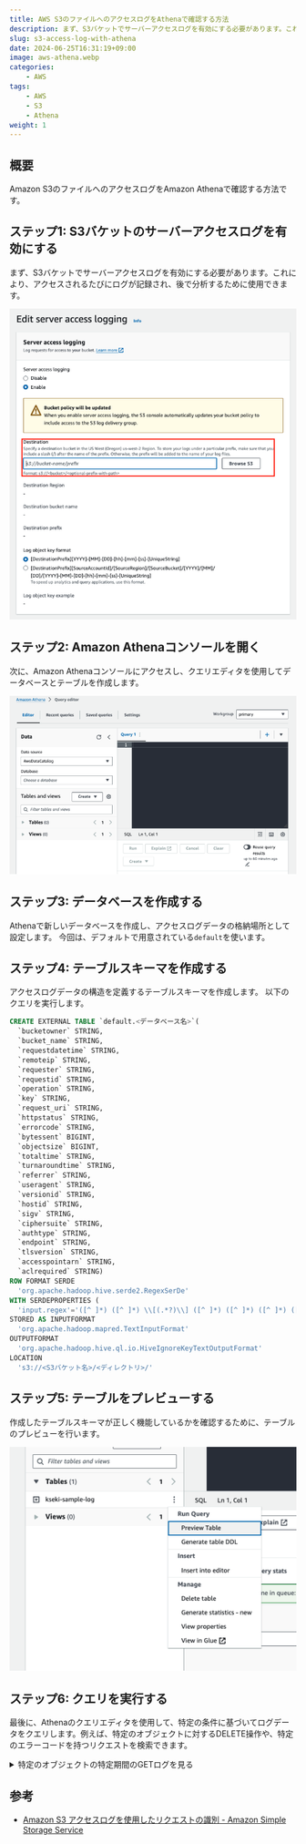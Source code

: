 ```yaml
---
title: AWS S3のファイルへのアクセスログをAthenaで確認する方法
description: まず、S3バケットでサーバーアクセスログを有効にする必要があります。これにより、アクセスされるたびにログが記録され、後で分析するために使用できます。
slug: s3-access-log-with-athena
date: 2024-06-25T16:31:19+09:00
image: aws-athena.webp
categories:
    - AWS
tags:
    - AWS
    - S3
    - Athena
weight: 1
---
```


## 概要

Amazon S3のファイルへのアクセスログをAmazon Athenaで確認する方法です。

## ステップ1: S3バケットのサーバーアクセスログを有効にする

まず、S3バケットでサーバーアクセスログを有効にする必要があります。これにより、アクセスされるたびにログが記録され、後で分析するために使用できます。

![edit s3 access log settings](athena-step1.png)

## ステップ2: Amazon Athenaコンソールを開く

次に、Amazon Athenaコンソールにアクセスし、クエリエディタを使用してデータベースとテーブルを作成します。

![athena query editor](athena-step2.png)

## ステップ3: データベースを作成する

Athenaで新しいデータベースを作成し、アクセスログデータの格納場所として設定します。
今回は、デフォルトで用意されている`default`を使います。

## ステップ4: テーブルスキーマを作成する

アクセスログデータの構造を定義するテーブルスキーマを作成します。
以下のクエリを実行します。

```sql
CREATE EXTERNAL TABLE `default.<データベース名>`(
  `bucketowner` STRING,
  `bucket_name` STRING,
  `requestdatetime` STRING,
  `remoteip` STRING,
  `requester` STRING,
  `requestid` STRING,
  `operation` STRING,
  `key` STRING,
  `request_uri` STRING,
  `httpstatus` STRING,
  `errorcode` STRING,
  `bytessent` BIGINT,
  `objectsize` BIGINT,
  `totaltime` STRING,
  `turnaroundtime` STRING,
  `referrer` STRING,
  `useragent` STRING,
  `versionid` STRING,
  `hostid` STRING,
  `sigv` STRING,
  `ciphersuite` STRING,
  `authtype` STRING,
  `endpoint` STRING,
  `tlsversion` STRING,
  `accesspointarn` STRING,
  `aclrequired` STRING)
ROW FORMAT SERDE
  'org.apache.hadoop.hive.serde2.RegexSerDe'
WITH SERDEPROPERTIES (
  'input.regex'='([^ ]*) ([^ ]*) \\[(.*?)\\] ([^ ]*) ([^ ]*) ([^ ]*) ([^ ]*) ([^ ]*) (\"[^\"]*\"|-) (-|[0-9]*) ([^ ]*) ([^ ]*) ([^ ]*) ([^ ]*) ([^ ]*) ([^ ]*) (\"[^\"]*\"|-) ([^ ]*)(?: ([^ ]*) ([^ ]*) ([^ ]*) ([^ ]*) ([^ ]*) ([^ ]*) ([^ ]*) ([^ ]*))?.*$')
STORED AS INPUTFORMAT
  'org.apache.hadoop.mapred.TextInputFormat'
OUTPUTFORMAT
  'org.apache.hadoop.hive.ql.io.HiveIgnoreKeyTextOutputFormat'
LOCATION
  's3://<S3バケット名>/<ディレクトリ>/'

```

## ステップ5: テーブルをプレビューする

作成したテーブルスキーマが正しく機能しているかを確認するために、テーブルのプレビューを行います。

![preview table](athena-step5.png)

## ステップ6: クエリを実行する

最後に、Athenaのクエリエディタを使用して、特定の条件に基づいてログデータをクエリします。例えば、特定のオブジェクトに対するDELETE操作や、特定のエラーコードを持つリクエストを検索できます。

<details>
  <summary>特定のオブジェクトの特定期間のGETログを見る</summary>

```sql
SELECT *
FROM default.<データベース名>
WHERE Key='prefix/images/picture.jpg'
    AND operation='REST.GET.OBJECT'
    AND parse_datetime(requestdatetime,'dd/MMM/yyyy:HH:mm:ss Z')
    BETWEEN parse_datetime('2024-06-18:07:00:00','yyyy-MM-dd:HH:mm:ss')
    AND parse_datetime('2024-06-18:08:00:00','yyyy-MM-dd:HH:mm:ss');
```

</details>

## 参考

- [Amazon S3 アクセスログを使用したリクエストの識別 - Amazon Simple Storage Service](https://docs.aws.amazon.com/ja_jp/AmazonS3/latest/userguide/using-s3-access-logs-to-identify-requests.html)

<div class="iframely-embed"><div class="iframely-responsive" style="padding-bottom: 52.5%; padding-top: 120px;"><a href="https://www.amazon.co.jp/AWS%E3%81%AE%E5%9F%BA%E6%9C%AC%E3%83%BB%E4%BB%95%E7%B5%84%E3%81%BF%E3%83%BB%E9%87%8D%E8%A6%81%E7%94%A8%E8%AA%9E%E3%81%8C%E5%85%A8%E9%83%A8%E3%82%8F%E3%81%8B%E3%82%8B%E6%95%99%E7%A7%91%E6%9B%B8-%E8%A6%8B%E3%82%8B%E3%81%A0%E3%81%91%E5%9B%B3%E8%A7%A3-%E5%B7%9D%E7%95%91%E5%85%89%E5%B9%B3/dp/4815607850" data-iframely-url="//iframely.net/9s1yQtY"></a></div></div><script async src="//iframely.net/embed.js"></script>
